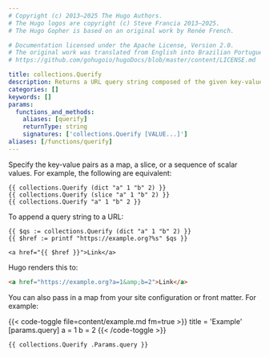 ```yaml
---
# Copyright (c) 2013–2025 The Hugo Authors.
# The Hugo logos are copyright (c) Steve Francia 2013–2025.
# The Hugo Gopher is based on an original work by Renée French.

# Documentation licensed under the Apache License, Version 2.0.
# The original work was translated from English into Brazilian Portuguese.
# https://github.com/gohugoio/hugoDocs/blob/master/content/LICENSE.md

title: collections.Querify
description: Returns a URL query string composed of the given key-value pairs, encoded and sorted by key.
categories: []
keywords: []
params:
  functions_and_methods:
    aliases: [querify]
    returnType: string
    signatures: ['collections.Querify [VALUE...]']
aliases: [/functions/querify]
---
```


Specify the key-value pairs as a map, a slice, or a sequence of scalar values. For example, the following are equivalent:

```go-html-template
{{ collections.Querify (dict "a" 1 "b" 2) }}
{{ collections.Querify (slice "a" 1 "b" 2) }}
{{ collections.Querify "a" 1 "b" 2 }}
```

To append a query string to a URL:

```go-html-template
{{ $qs := collections.Querify (dict "a" 1 "b" 2) }}
{{ $href := printf "https://example.org?%s" $qs }}

<a href="{{ $href }}">Link</a>
```

Hugo renders this to:

```html
<a href="https://example.org?a=1&amp;b=2">Link</a>
```

You can also pass in a map from your site configuration or front matter. For example:

{{< code-toggle file=content/example.md fm=true >}}
title = 'Example'
[params.query]
a = 1
b = 2
{{< /code-toggle >}}

```go-html-template
{{ collections.Querify .Params.query }}
```
